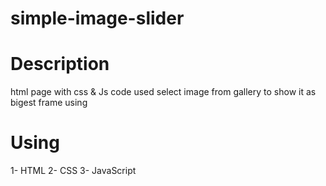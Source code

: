 # simple-image-slider
# Description
html page with css & Js code used select image from gallery to show it as bigest frame
using
# Using 
1- HTML
2- CSS
3- JavaScript

